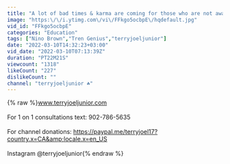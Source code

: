 ```yaml
---
title: "A lot of bad times & karma are coming for those who are not awakened #chosenones"
image: "https:\/\/i.ytimg.com\/vi\/FFkgo5ocbpE\/hqdefault.jpg"
vid_id: "FFkgo5ocbpE"
categories: "Education"
tags: ["Nino Brown","Tren Genius","terryjoeljunior"]
date: "2022-03-10T14:32:23+03:00"
vid_date: "2022-03-10T07:13:39Z"
duration: "PT22M21S"
viewcount: "1318"
likeCount: "227"
dislikeCount: ""
channel: "terryjoeljunior ☘︎︎"
---
```

{% raw %}www.terryjoeljunior.com<br /><br />For 1 on 1 consultations text: 902-786-5635<br /><br />For channel donations: <a rel="nofollow" target="blank" href="https://paypal.me/terryjoel17?country.x=CA&amp;locale.x=en_US">https://paypal.me/terryjoel17?country.x=CA&amp;locale.x=en_US</a><br /><br />Instagram @terryjoeljunior{% endraw %}
